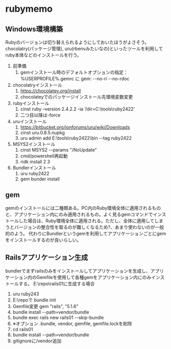 # rubymemo

## Windows環境構築

Rubyのバージョンは切り替えられるようにしておいたほうがよさそう。
chocolatry(パッケージ管理), uru(rbenvみたいなの)といったツールを利用してruby本体などのインストールを行う。

1. 前準備
   1. gemインストール時のデフォルトオプションの指定：%USERPROFILE%\.gemrc に gem: --no-ri --no-rdoc
2. chocolatryインストール
   1. <https://chocolatey.org/install>
   2. chocolateyでのパッケージインストール先環境変数変更
3. rubyインストール
   1. cinst ruby –version 2.4.2.2 -ia ‘/dir=C:\tools\ruby2422’
   2. 二つ目以降は-force
4. uruインストール
   1. <https://bitbucket.org/jonforums/uru/wiki/Downloads>
   2. cinst uru.0.8.5.nupkg
   3. uru admin add E:\tools\ruby2422\bin --tag ruby2422
5. MSYS2インストール
   1. cinst MSYS2 --params "/NoUpdate"
   2. cmd/powershell再起動
   3. ridk install 2 3
6. Bundlerインストール
   1. uru ruby2422
   2. gem bunder install

## gem

gemのインストールには二種類ある。PC内のRuby環境全体に適用されるものと、アプリケーション内にのみ適用されるもの。よく見るgemコマンドでインストールした場合は、Ruby環境全体に適用される。ただし、全体に適用してしまうとバージョンの整合性を取るのが難しくなるため?、あまり使わないのが一般的のよう。
代わりにBundlerというgemを利用してアプリケーションごとにgemをインストールするのが良いらしい。

## Railsアプリケーション生成

bundlerでまずrailsのみをインストールしてアプリケーションを生成し、アプリケーション内のGemfileを使用して各種gemをアプリケーション内にのみインストールする。
E:\repo\rails01に生成する場合

1. uru ruby243
2. E:\repoで bundle init
3. Gemfile変更 gem "rails", "5.1.6"
4. bundle install --path=vendor/bundle
5. bundle exec rails new rails01 --skip-bundle
6. ※オプション .bundle, vendor, gemfile, gemfile.lockを削除
7. cd rails01
8. bundle install --path=vendor/bundle
9. gitignoreに/vendor追加

